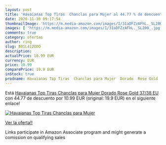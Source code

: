 ```yaml
---
layout: post
title: 'Havaianas Top Tiras  Chanclas para Mujer al 44.77 % de descuento'
date: 2020-11-30 09:17:54
thumbnailImage: 'https://m.media-amazon.com/images/I/31aDFZzAFhL._SL200_.jpg'
images: [ 'https://m.media-amazon.com/images/I/31aDFZzAFhL._SL200_.jpg' ]
comments: true
category: ofertas
author: ring
slug: B01L412ODO
description:
actualPrice: 10.99 EUR
currency: EUR
price: 10.99
comparePrice: 19.9 EUR
inStock: true
prodname: Havaianas Top Tiras  Chanclas para Mujer  Dorado  Rose Gold   37/38 EU
---
```


Está [Havaianas Top Tiras  Chanclas para Mujer  Dorado  Rose Gold   37/38 EU](https://www.amazon.es/dp/B01L412ODO/?tag=tolees-21) con 44.77 de descuento por 10.99 EUR (original: 19.9 EUR) en el siguiente enlace!

[![Havaianas Top Tiras  Chanclas para Mujer](https://m.media-amazon.com/images/I/31aDFZzAFhL._SL200_.jpg)](https://www.amazon.es/dp/B01L412ODO/?tag=tolees-21)

[Ver la oferta!!](https://www.amazon.es/dp/B01L412ODO/?tag=tolees-21)

Links participate in Amazon Associate program and might generate a comission on qualifying sales


